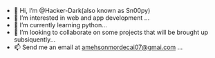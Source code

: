 - 👋 Hi, I’m @Hacker-Dark(also known as Sn00py)
- 👀 I’m interested in web and app development ...
- 🌱 I’m currently learning python...
- 💞️ I’m looking to collaborate on some projects that will be brought up subsiquently...
- 📫 Send me an email at amehsonmordecai07@gmai.com ...

<!---
Hacker-Dark/Hacker-Dark is a ✨ special ✨ repository because its `README.md` (this file) appears on your GitHub profile.
You can click the Preview link to take a look at your changes.
--->
